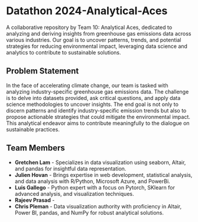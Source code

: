 # Datathon 2024-Analytical-Aces
A collaborative repository by Team 10: Analytical Aces, dedicated to analyzing and deriving insights from greenhouse gas emissions data across various industries. Our goal is to uncover patterns, trends, and potential strategies for reducing environmental impact, leveraging data science and analytics to contribute to sustainable solutions.

## Problem Statement

In the face of accelerating climate change, our team is tasked with analyzing industry-specific greenhouse gas emissions data. The challenge is to delve into datasets provided, ask critical questions, and apply data science methodologies to uncover insights. The end goal is not only to discern patterns and identify industry-specific emission trends but also to propose actionable strategies that could mitigate the environmental impact. This analytical endeavor aims to contribute meaningfully to the dialogue on sustainable practices.

## Team Members

- **Gretchen Lam** - Specializes in data visualization using seaborn, Altair, and pandas for insightful data representation.
- **Julien Hovan** - Brings expertise in web development, statistical analysis, and data analysis with R/Python, Microsoft Azure, and PowerBi.
- **Luis Gallego** - Python expert with a focus on Pytorch, SKlearn for advanced analysis, and visualization techniques.
- **Rajeev Prasad** -
- **Chris Pleman** - Data visualization authority with proficiency in Altair, Power BI, pandas, and NumPy for robust analytical solutions.

